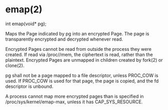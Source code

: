 # emap(2)

int emap(void* pg); 

Maps the Page indicated by pg into an encrypted Page. The page is transparently
 encrypted and decrypted whenever read. 

Encrypted Pages cannot be read from outside the process they were created. 
If read via /proc/<pid>/mem, the ciphertext is read, rather than the plaintext. 
Encrypted Pages are unmapped in children created by fork(2) or clone(2). 

pg shall not be a page mapped to a file descriptor, unless PROC_COW is used. 
If PROC_COW is used for that page, the page is copied, and the fd descriptor is unbound. 

A process cannot map more encrypted pages than is specified in /proc/sys/kernel/emap-max, unless it has CAP_SYS_RESOURCE. 

